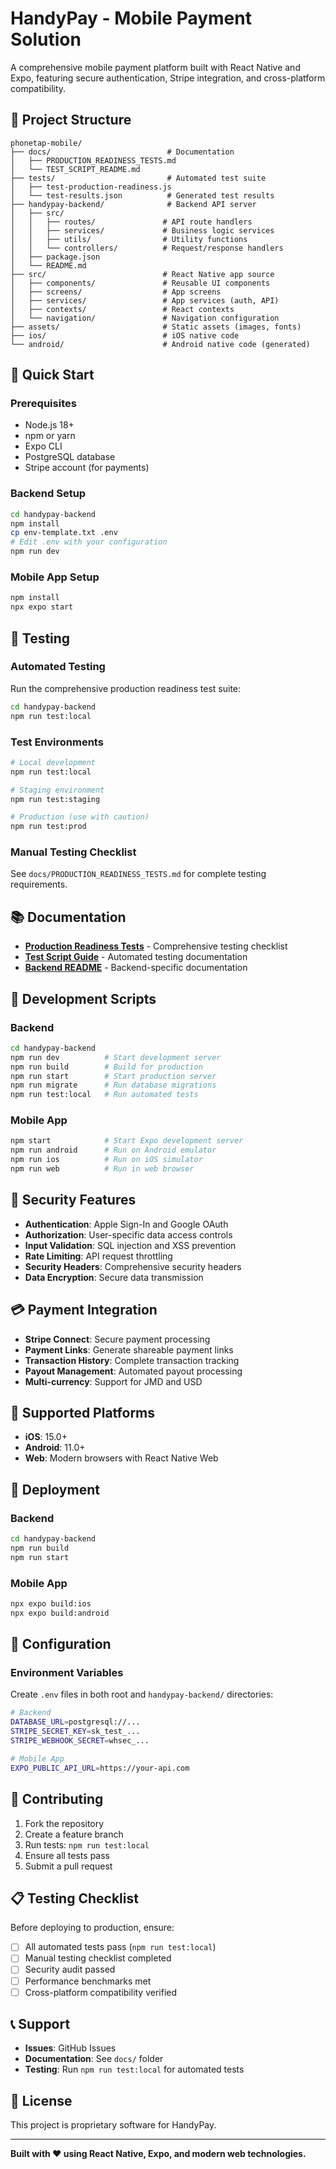 # HandyPay - Mobile Payment Solution

A comprehensive mobile payment platform built with React Native and Expo, featuring secure authentication, Stripe integration, and cross-platform compatibility.

## 📁 Project Structure

```
phonetap-mobile/
├── docs/                          # Documentation
│   ├── PRODUCTION_READINESS_TESTS.md
│   └── TEST_SCRIPT_README.md
├── tests/                         # Automated test suite
│   ├── test-production-readiness.js
│   └── test-results.json          # Generated test results
├── handypay-backend/              # Backend API server
│   ├── src/
│   │   ├── routes/               # API route handlers
│   │   ├── services/             # Business logic services
│   │   ├── utils/                # Utility functions
│   │   └── controllers/          # Request/response handlers
│   ├── package.json
│   └── README.md
├── src/                          # React Native app source
│   ├── components/               # Reusable UI components
│   ├── screens/                  # App screens
│   ├── services/                 # App services (auth, API)
│   ├── contexts/                 # React contexts
│   └── navigation/               # Navigation configuration
├── assets/                       # Static assets (images, fonts)
├── ios/                          # iOS native code
└── android/                      # Android native code (generated)
```

## 🚀 Quick Start

### Prerequisites

- Node.js 18+
- npm or yarn
- Expo CLI
- PostgreSQL database
- Stripe account (for payments)

### Backend Setup

```bash
cd handypay-backend
npm install
cp env-template.txt .env
# Edit .env with your configuration
npm run dev
```

### Mobile App Setup

```bash
npm install
npx expo start
```

## 🧪 Testing

### Automated Testing

Run the comprehensive production readiness test suite:

```bash
cd handypay-backend
npm run test:local
```

### Test Environments

```bash
# Local development
npm run test:local

# Staging environment
npm run test:staging

# Production (use with caution)
npm run test:prod
```

### Manual Testing Checklist

See `docs/PRODUCTION_READINESS_TESTS.md` for complete testing requirements.

## 📚 Documentation

- **[Production Readiness Tests](docs/PRODUCTION_READINESS_TESTS.md)** - Comprehensive testing checklist
- **[Test Script Guide](docs/TEST_SCRIPT_README.md)** - Automated testing documentation
- **[Backend README](handypay-backend/README.md)** - Backend-specific documentation

## 🔧 Development Scripts

### Backend

```bash
cd handypay-backend
npm run dev          # Start development server
npm run build        # Build for production
npm run start        # Start production server
npm run migrate      # Run database migrations
npm run test:local   # Run automated tests
```

### Mobile App

```bash
npm start            # Start Expo development server
npm run android      # Run on Android emulator
npm run ios          # Run on iOS simulator
npm run web          # Run in web browser
```

## 🔐 Security Features

- **Authentication**: Apple Sign-In and Google OAuth
- **Authorization**: User-specific data access controls
- **Input Validation**: SQL injection and XSS prevention
- **Rate Limiting**: API request throttling
- **Security Headers**: Comprehensive security headers
- **Data Encryption**: Secure data transmission

## 💳 Payment Integration

- **Stripe Connect**: Secure payment processing
- **Payment Links**: Generate shareable payment links
- **Transaction History**: Complete transaction tracking
- **Payout Management**: Automated payout processing
- **Multi-currency**: Support for JMD and USD

## 📱 Supported Platforms

- **iOS**: 15.0+
- **Android**: 11.0+
- **Web**: Modern browsers with React Native Web

## 🚀 Deployment

### Backend

```bash
cd handypay-backend
npm run build
npm run start
```

### Mobile App

```bash
npx expo build:ios
npx expo build:android
```

## 🔧 Configuration

### Environment Variables

Create `.env` files in both root and `handypay-backend/` directories:

```bash
# Backend
DATABASE_URL=postgresql://...
STRIPE_SECRET_KEY=sk_test_...
STRIPE_WEBHOOK_SECRET=whsec_...

# Mobile App
EXPO_PUBLIC_API_URL=https://your-api.com
```

## 🤝 Contributing

1. Fork the repository
2. Create a feature branch
3. Run tests: `npm run test:local`
4. Ensure all tests pass
5. Submit a pull request

## 📋 Testing Checklist

Before deploying to production, ensure:

- [ ] All automated tests pass (`npm run test:local`)
- [ ] Manual testing checklist completed
- [ ] Security audit passed
- [ ] Performance benchmarks met
- [ ] Cross-platform compatibility verified

## 📞 Support

- **Issues**: GitHub Issues
- **Documentation**: See `docs/` folder
- **Testing**: Run `npm run test:local` for automated tests

## 📄 License

This project is proprietary software for HandyPay.

---

**Built with ❤️ using React Native, Expo, and modern web technologies.**
